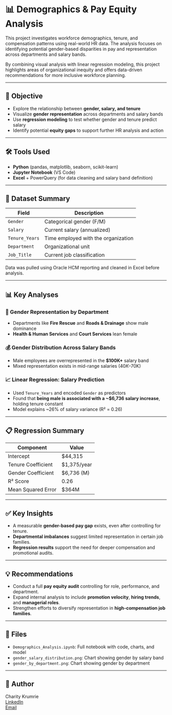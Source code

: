 # 📊 Demographics & Pay Equity Analysis

This project investigates workforce demographics, tenure, and compensation patterns using real-world HR data. The analysis focuses on identifying potential gender-based disparities in pay and representation across departments and salary bands.

By combining visual analysis with linear regression modeling, this project highlights areas of organizational inequity and offers data-driven recommendations for more inclusive workforce planning.

---

## 🎯 Objective

- Explore the relationship between **gender, salary, and tenure**
- Visualize **gender representation** across departments and salary bands
- Use **regression modeling** to test whether gender and tenure predict salary
- Identify potential **equity gaps** to support further HR analysis and action

---

## 🛠️ Tools Used

- **Python** (pandas, matplotlib, seaborn, scikit-learn)
- **Jupyter Notebook** (VS Code)
- **Excel** + PowerQuery (for data cleaning and salary band definition)

---

## 📁 Dataset Summary

| Field            | Description                          |
|------------------|--------------------------------------|
| `Gender`         | Categorical gender (F/M)             |
| `Salary`         | Current salary (annualized)          |
| `Tenure_Years`   | Time employed with the organization  |
| `Department`     | Organizational unit                  |
| `Job_Title`      | Current job classification           |

Data was pulled using Oracle HCM reporting and cleaned in Excel before analysis.

---

## 📊 Key Analyses

### 👥 Gender Representation by Department
- Departments like **Fire Rescue** and **Roads & Drainage** show male dominance
- **Health & Human Services** and **Court Services** lean female

### 💰 Gender Distribution Across Salary Bands
- Male employees are overrepresented in the **$100K+** salary band
- Mixed representation exists in mid-range salaries ($40K–$70K)

### 📈 Linear Regression: Salary Prediction
- Used `Tenure_Years` and encoded `Gender` as predictors
- Found that **being male is associated with a ~$6,736 salary increase**, holding tenure constant
- Model explains ~26% of salary variance (R² = 0.26)

---

## 📋 Regression Summary

| Component           | Value        |
|---------------------|--------------|
| Intercept           | \$44,315     |
| Tenure Coefficient  | \$1,375/year |
| Gender Coefficient  | \$6,736 (M)  |
| R² Score            | 0.26         |
| Mean Squared Error  | \$364M       |

---

## ✅ Key Insights

- A measurable **gender-based pay gap** exists, even after controlling for tenure.
- **Departmental imbalances** suggest limited representation in certain job families.
- **Regression results** support the need for deeper compensation and promotional audits.

---

## 💡 Recommendations

- Conduct a full **pay equity audit** controlling for role, performance, and department.
- Expand internal analysis to include **promotion velocity**, **hiring trends**, and **managerial roles**.
- Strengthen efforts to diversify representation in **high-compensation job families**.

---

## 📎 Files

- `Demographics_Analysis.ipynb`: Full notebook with code, charts, and model
- `gender_salary_distribution.png`: Chart showing gender by salary band
- `gender_by_department.png`: Chart showing gender by department

---

## 👤 Author

Charity Krumrie  
[LinkedIn](https://www.linkedin.com/in/ckrumrie)  
[Email](mailto:cwkrumrie@gmail.com)